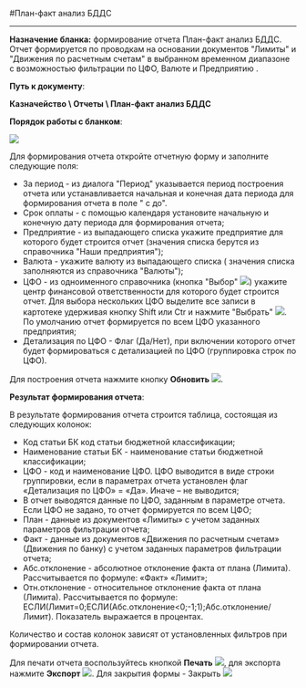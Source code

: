 ﻿#План-факт анализ БДДС

----------
**Назначение бланка:**  формирование отчета План-факт анализ БДДС. Отчет формируется по проводкам на основании  документов "Лимиты"  и "Движения по расчетным счетам" в выбранном временном диапазоне с возможностью фильтрации по ЦФО, Валюте и Предприятию .

**Путь к документу**:

**Казначейство \ Отчеты \ План-факт анализ БДДС**

**Порядок работы с бланком**:

![](topic:AddFiles.Screenshot_1715.jpg)

Для формирования отчета откройте отчетную форму и заполните следующие поля:
- За период - из диалога "Период" указывается период построения отчета или устанавливается начальная и конечная дата периода для формирования отчета в поле " с до".
- Срок оплаты - с помощью календаря установите начальную и конечную дату периода для формирования отчета;
- Предприятие - из  выпадающего списка укажите предприятие для которого будет строится отчет (значения списка берутся из справочника "Наши предприятия");
- Валюта - укажите валюту из  выпадающего списка ( значения списка заполняются из справочника "Валюты");
- ЦФО -  из одноименного справочника (кнопка  "Выбор" ![](topic:AddFiles.Btn_select.png)) укажите центр финансовой ответственности для которого будет строится отчет. Для выбора нескольких ЦФО выделите все записи в картотеке удерживая кнопку Shift или Сtr и нажмите "Выбрать"  ![](topic:AddFiles.Btn_Select_Fingr.png). По умолчанию отчет формируется по всем ЦФО указанного предприятия;
- Детализация по ЦФО -  Флаг (Да/Нет), при включении которого отчет будет формироваться с детализацией по ЦФО (группировка строк по ЦФО).

Для построения отчета нажмите кнопку **Обновить** ![](topic:AddFiles.Btn_Refresh.png).

**Результат формирования отчета**: 

В результате формирования отчета строится таблица, состоящая из следующих колонок:

- Код статьи БК  код статьи бюджетной классификации;
- Наименование статьи БК - наименование статьи бюджетной классификации;
- ЦФО - код и наименование ЦФО. ЦФО выводится в виде строки группировки, если в параметрах отчета установлен флаг «Детализация по ЦФО» = «Да». Иначе – не выводится;
- В отчет выводятся данные по ЦФО, заданным в параметре отчета. Если ЦФО не задано, то отчет формируется по всем ЦФО;
- План - данные из документов «Лимиты» с учетом заданных параметров фильтрации отчета;
- Факт - данные из документов «Движения по расчетным счетам» (Движения по банку) с учетом заданных параметров фильтрации отчета;
- Абс.отклонение - абсолютное отклонение факта от плана (Лимита). Рассчитывается по формуле: «Факт» «Лимит»;
- Отн.отклонение - относительное отклонение факта от плана (Лимита).  Рассчитывается по формуле: ЕСЛИ(Лимит=0;ЕСЛИ(Абс.отклонение<0;-1;1);Абс.отклонение/Лимит). Показатель выражается в процентах.

Количество и состав колонок зависят от установленных фильтров при формировании отчета.

Для печати отчета воспользуйтесь кнопкой **Печать**  ![](topic:AddFiles.Btn_print.png), для экспорта  нажмите **Экспорт**  ![](topic:AddFiles.Btn_downloads.png). Для закрытия формы - Закрыть  ![](topic:AddFiles.BtnCloseCancel.png)

